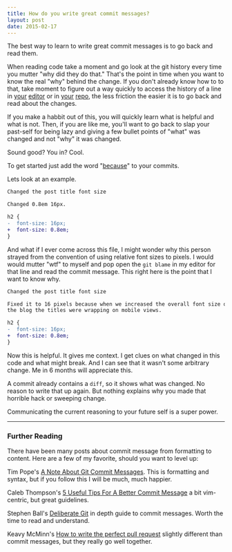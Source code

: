 ```yaml
---
title: How do you write great commit messages?
layout: post
date: 2015-02-17
---
```


The best way to learn to write great commit messages is to go back and read them.

When reading code take a moment and go look at the git history every time you mutter "why did they do that." That's the point in time when you want to know the real "why" behind the change. If you don't already know how to to that, take moment to figure out a way quickly to access the history of a line in [your](https://magit.github.io/) [editor](https://github.com/tpope/vim-fugitive) or in [your](https://github.com/blog/228-playing-the-blame-game) [repo](http://git-scm.com/docs/git-blame), the less friction the easier it is to go back and read about the changes.

If you make a habbit out of this, you will quickly learn what is helpful and what is not. Then, if you are like me, you'll want to go back to slap your past-self for being lazy and giving a few bullet points of "what" was changed and not "why" it was changed.

Sound good? You in? Cool.

To get started just add the word "[because](https://twitter.com/sarahmei/status/566667320425066497)" to your commits.

Lets look at an example.

```diff
Changed the post title font size

Changed 0.8em 16px.

h2 {
-  font-size: 16px;
+  font-size: 0.8em;
}
```

And what if I ever come across this file, I might wonder why this person strayed from the convention of using relative font sizes to pixels. I would would mutter "wtf" to myself and pop open the `git blame` in my editor for that line and read the commit message. This right here is the point that I want to know why.


```diff
Changed the post title font size

Fixed it to 16 pixels because when we increased the overall font size on
the blog the titles were wrapping on mobile views.

h2 {
-  font-size: 16px;
+  font-size: 0.8em;
}
```

Now this is helpful. It gives me context. I get clues on what changed in this code and what might break. And I can see that it wasn't some arbitrary change. Me in 6 months will appreciate this.

A commit already contains a `diff`, so it shows what was changed. No reason to write that up again. But nothing explains why you made that horrible hack or sweeping change.

Communicating the current reasoning to your future self is a super power.

----


### Further Reading

There have been many posts about commit message from formatting to content. Here are a few of my favorite, should you want to level up:

Tim Pope's [A Note About Git Commit Messages](http://tbaggery.com/2008/04/19/a-note-about-git-commit-messages.html). This is formatting and syntax, but if you follow this I will be much, much happier.

Caleb Thompson's [5 Useful Tips For A Better Commit Message](http://robots.thoughtbot.com/5-useful-tips-for-a-better-commit-message) a bit vim-centric, but great guidelines.

Stephen Ball's [Deliberate Git](http://rakeroutes.com/blog/deliberate-git/) in depth guide to commit messages. Worth the time to read and understand.

Keavy McMinn's [How to write the perfect pull request](https://github.com/blog/1943-how-to-write-the-perfect-pull-request) slightly different than commit messages, but they really go well together.





